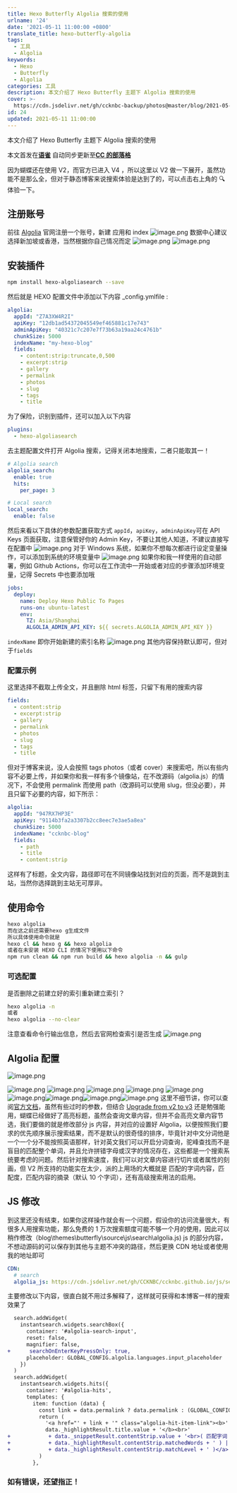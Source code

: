 ```yaml
---
title: Hexo Butterfly Algolia 搜索的使用
urlname: '24'
date: '2021-05-11 11:00:00 +0800'
translate_title: hexo-butterfly-algolia
tags:
  - 工具
  - Algolia
keywords:
  - Hexo
  - Butterfly
  - Algolia
categories: 工具
description: 本文介绍了 Hexo Butterfly 主题下 Algolia 搜索的使用
cover: >-
  https://cdn.jsdelivr.net/gh/ccknbc-backup/photos@master/blog/2021-05-11~11-06-48.webp
id: 24
updated: 2021-05-11 11:00:00
---
```


本文介绍了 Hexo Butterfly 主题下 Algolia 搜索的使用

本文首发在[**语雀**](https://www.yuque.com/ccknbc/blog/24)
自动同步更新至[**CC 的部落格**](https://blog.ccknbc.cc/posts/hexo-butterfly-algolia)
**​**

因为蝴蝶还在使用 V2，而官方已进入 V4 ，所以这里以 V2 做一下展开，虽然功能不是那么全，但对于静态博客来说搜索体验是达到了的，可以点击右上角的 🔍 体验一下。
​

## 注册账号

前往 [Algolia](https://www.algolia.com/users/sign_up) 官网注册一个账号，新建 应用和 index
![image.png](https://cdn.nlark.com/yuque/0/2021/png/8391407/1620791672826-3bac29b1-3f60-4be8-bdc5-7b615e72f78a.png#clientId=u50de1c71-7253-4&from=paste&id=u2756c9ea&margin=%5Bobject%20Object%5D&name=image.png&originHeight=721&originWidth=1469&originalType=binary&size=115021&status=done&style=none&taskId=u85376cf5-9559-4c6e-a79c-5b9b4d06f19)
数据中心建议选择新加坡或香港，当然根据你自己情况而定
![image.png](https://cdn.nlark.com/yuque/0/2021/png/8391407/1620791714386-d2a2ac19-edfd-4c8b-ab02-9de7b770ff21.png#clientId=u50de1c71-7253-4&from=paste&id=uce195a9b&margin=%5Bobject%20Object%5D&name=image.png&originHeight=771&originWidth=1204&originalType=binary&size=116921&status=done&style=none&taskId=ue0e0dc18-54e1-472c-942f-8732dbb7f20)
![image.png](https://cdn.nlark.com/yuque/0/2021/png/8391407/1620791516501-3f36941d-cf13-49aa-bdb4-e956f632283a.png#clientId=u50de1c71-7253-4&from=paste&id=u8c5cd22c&margin=%5Bobject%20Object%5D&name=image.png&originHeight=447&originWidth=799&originalType=binary&size=23823&status=done&style=none&taskId=u75a48b58-86ab-4545-8c39-381944dc8d2)

## 安装插件

```bash
npm install hexo-algoliasearch --save
```

然后就是 HEXO 配置文件中添加以下内容 \_config.ymlfile :

```yaml
algolia:
  appId: "Z7A3XW4R2I"
  apiKey: "12db1ad54372045549ef465881c17e743"
  adminApiKey: "40321c7c207e7f73b63a19aa24c4761b"
  chunkSize: 5000
  indexName: "my-hexo-blog"
  fields:
    - content:strip:truncate,0,500
    - excerpt:strip
    - gallery
    - permalink
    - photos
    - slug
    - tags
    - title
```

为了保险，识别到插件，还可以加入以下内容

```yaml
plugins:
  - hexo-algoliasearch
```

去主题配置文件打开 Algolia 搜索，记得关闭本地搜索，二者只能取其一！

```yaml
# Algolia search
algolia_search:
  enable: true
  hits:
    per_page: 3

# Local search
local_search:
  enable: false
```

然后来看以下具体的参数配置获取方式
`appId`，`apiKey`，`adminApiKey`可在 API Keys 页面获取，注意保管好你的 Admin Key，不要让其他人知道，不建议直接写在配置中
![image.png](https://cdn.nlark.com/yuque/0/2021/png/8391407/1620789827112-9247b7ae-f3c9-4807-93cd-46c2b8dbb2bc.png#clientId=u7b8d348a-52f3-4&from=paste&id=u63248bc0&margin=%5Bobject%20Object%5D&name=image.png&originHeight=707&originWidth=1900&originalType=binary&size=115433&status=done&style=none&taskId=ub8ef9b9a-88ab-41cd-aff9-e093bd50885)
对于 Windows 系统，如果你不想每次都进行设定变量操作，可以添加到系统的环境变量中
![image.png](https://cdn.nlark.com/yuque/0/2021/png/8391407/1620789745876-cbf0d411-f694-45c7-bcbd-c0987f71f718.png#clientId=u7b8d348a-52f3-4&from=paste&id=ub7f3b987&name=image.png&originHeight=217&originWidth=839&originalType=binary&size=13413&status=done&style=none&taskId=ua2589fa9-ec9a-42b8-90b6-db0c3b19f60)
如果你和我一样使用的自动部署，例如 Github Actions，你可以在工作流中一开始或者对应的步骤添加环境变量，记得 Secrets 中也要添加哦

```yaml
jobs:
  deploy:
    name: Deploy Hexo Public To Pages
    runs-on: ubuntu-latest
    env:
      TZ: Asia/Shanghai
      ALGOLIA_ADMIN_API_KEY: ${{ secrets.ALGOLIA_ADMIN_API_KEY }}
```

`indexName` 即你开始新建的索引名称
![image.png](https://cdn.nlark.com/yuque/0/2021/png/8391407/1620790208902-1a6311bf-bd58-4889-9261-f2b6dd4d779e.png#clientId=u7b8d348a-52f3-4&from=paste&id=u57f4c82d&margin=%5Bobject%20Object%5D&name=image.png&originHeight=64&originWidth=379&originalType=binary&size=5668&status=done&style=none&taskId=u134c0e2e-10d6-44f2-b52e-eb95614f1c4)
其他内容保持默认即可，但对于`fields`

### 配置示例

这里选择不截取上传全文，并且删除 html 标签，只留下有用的搜索内容

```yaml
fields:
  - content:strip
  - excerpt:strip
  - gallery
  - permalink
  - photos
  - slug
  - tags
  - title
```

但对于博客来说，没人会按照 tags photos（或者 cover）来搜索吧，所以有些内容不必要上传，并如果你和我一样有多个镜像站，在不改源码（algolia.js）的情况下，不会使用 permalink 而使用 path（改源码可以使用 slug，但没必要），并且只留下必要的内容，如下所示：

```yaml
algolia:
  appId: "947RX7HP3E"
  apiKey: "9114b3fa2a3307b2cc8eec7e3ae5a8ea"
  chunkSize: 5000
  indexName: "ccknbc-blog"
  fields:
    - path
    - title
    - content:strip
```

这样有了标题，全文内容，路径即可在不同镜像站找到对应的页面，而不是跳到主站，当然你选择跳到主站无可厚非。

## 使用命令

```bash
hexo algolia
而在这之前还需要hexo g生成文件
所以具体使用命令就是
hexo cl && hexo g && hexo algolia
或者在未安装 HEXO CLI 的情况下使用以下命令
npm run clean && npm run build && hexo algolia -n && gulp
```

### 可选配置

是否删除之前建立好的索引重新建立索引？

```bash
hexo algolia -n
或者
hexo algolia --no-clear
```

注意查看命令行输出信息，然后去官网检查索引是否生成
![image.png](https://cdn.nlark.com/yuque/0/2021/png/8391407/1620792250950-8c6c2e31-a5f4-41d3-8526-c101b88ca2f0.png#clientId=u50de1c71-7253-4&from=paste&id=u0aaf2648&margin=%5Bobject%20Object%5D&name=image.png&originHeight=676&originWidth=1865&originalType=binary&size=125864&status=done&style=none&taskId=uea2f9a66-9b8f-4ae5-826d-0be0a612f03)

## Algolia 配置

![image.png](https://cdn.nlark.com/yuque/0/2021/png/8391407/1620792329244-9538543c-aafa-4a2a-a13b-a856839d99b4.png#clientId=u50de1c71-7253-4&from=paste&id=u96dacffc&margin=%5Bobject%20Object%5D&name=image.png&originHeight=490&originWidth=1526&originalType=binary&size=53168&status=done&style=none&taskId=u85f555d2-50c9-4cb6-8d41-4a43d3b494d)

![image.png](https://cdn.nlark.com/yuque/0/2021/png/8391407/1620792359705-aca4db80-07ec-41b5-ba89-3e398e4832c3.png#clientId=u50de1c71-7253-4&from=paste&height=286&id=u1d01bcee&margin=%5Bobject%20Object%5D&name=image.png&originHeight=572&originWidth=1520&originalType=binary&size=75266&status=done&style=none&taskId=ubfeb8287-dcca-4816-97ae-9c4823eb632&width=760)
![image.png](https://cdn.nlark.com/yuque/0/2021/png/8391407/1620792403427-919eeaf3-beee-43b8-ba15-33d179fb7483.png#clientId=u50de1c71-7253-4&from=paste&height=390&id=ua294bd74&margin=%5Bobject%20Object%5D&name=image.png&originHeight=780&originWidth=1510&originalType=binary&size=98311&status=done&style=none&taskId=u17167321-7351-4d50-a0d1-a3251810a2f&width=755)
![image.png](https://cdn.nlark.com/yuque/0/2021/png/8391407/1620792429374-c10f685c-42df-4b2f-8112-b63b811686f5.png#clientId=u50de1c71-7253-4&from=paste&id=u8c98eecf&margin=%5Bobject%20Object%5D&name=image.png&originHeight=815&originWidth=1524&originalType=binary&size=88864&status=done&style=none&taskId=u073ae6de-ac2f-4946-ba73-482f86e3fca)
![image.png](https://cdn.nlark.com/yuque/0/2021/png/8391407/1620792467160-7192cedf-ad20-4fd0-bcb2-4f7557fc904d.png#clientId=u50de1c71-7253-4&from=paste&id=u6ca53735&margin=%5Bobject%20Object%5D&name=image.png&originHeight=567&originWidth=1515&originalType=binary&size=65520&status=done&style=none&taskId=u6dc209d7-a0e2-4e88-831d-78b3ea862c1)
![image.png](https://cdn.nlark.com/yuque/0/2021/png/8391407/1620792523507-460b449b-cd80-4efc-897b-898aa544d09a.png#clientId=u50de1c71-7253-4&from=paste&height=592&id=u28791a5d&margin=%5Bobject%20Object%5D&name=image.png&originHeight=1183&originWidth=1537&originalType=binary&size=130557&status=done&style=none&taskId=uf9ecfd07-bb9e-4466-9ae8-93407bdc42b&width=768.5)![image.png](https://cdn.nlark.com/yuque/0/2021/png/8391407/1620792559182-d559fb1a-94e4-49ad-a13a-f9848fa7f784.png#clientId=u50de1c71-7253-4&from=paste&height=363&id=u5d9546e2&margin=%5Bobject%20Object%5D&name=image.png&originHeight=725&originWidth=1511&originalType=binary&size=75980&status=done&style=none&taskId=u6e95754a-d940-49f3-99f2-48bc937d0a8&width=755.5)![image.png](https://cdn.nlark.com/yuque/0/2021/png/8391407/1620792603109-0c127f51-0fd2-4f86-9290-1f25cf7b4deb.png#clientId=u50de1c71-7253-4&from=paste&id=u1977ad48&margin=%5Bobject%20Object%5D&name=image.png&originHeight=358&originWidth=999&originalType=binary&size=26859&status=done&style=none&taskId=uaac8482c-9d89-468a-95cc-5e7661cc223)![image.png](https://cdn.nlark.com/yuque/0/2021/png/8391407/1620792626661-af14bf9c-6dfb-4306-beaf-d4153095ffbf.png#clientId=u50de1c71-7253-4&from=paste&id=uf6f4182f&margin=%5Bobject%20Object%5D&name=image.png&originHeight=444&originWidth=997&originalType=binary&size=27018&status=done&style=none&taskId=u71e9f2c4-fd03-4cb8-8a02-d9c5b3a10e3)![image.png](https://cdn.nlark.com/yuque/0/2021/png/8391407/1620792659190-7a5767d3-64f9-4f57-a247-1bbe65f45da5.png#clientId=u50de1c71-7253-4&from=paste&id=u51baa85f&margin=%5Bobject%20Object%5D&name=image.png&originHeight=196&originWidth=976&originalType=binary&size=17315&status=done&style=none&taskId=ub5daf87f-af07-4f14-9c36-f843dfc4f43)
这里不细节讲，你可以查阅[官方文档](https://community.algolia.com/instantsearch.js/v2/getting-started.html)，虽然有些过时的参数，但结合 [Upgrade from v2 to v3](https://www.algolia.com/doc/guides/building-search-ui/upgrade-guides/js/#upgrade-from-v2-to-v3) 还是勉强能用，蝴蝶已经做好了高亮标题，虽然会查询文章内容，但并不会高亮文章内容节选，我们要做的就是修改部分 js 内容，并对应的设置好 Algolia，以便按照我们要求的优先顺序展示搜索结果，而不是默认的很奇怪的排序，毕竟针对中文分词他是一个一个分不能按照英语那样，针对英文我们可以开启分词查询，驼峰查找而不是盲目的匹配整个单词，并且允许拼错字母或汉字的情况存在，这些都是一个搜索系统要考虑的问题。然后针对搜索速度，我们可以对文章内容进行切片或者属性的刻画，但 V2 所支持的功能实在太少，派的上用场的大概就是 匹配的字词内容，匹配度，匹配内容的摘录（默认 10 个字词），还有高级搜索用法的启用。

## JS 修改

到这里还没有结束，如果你这样操作就会有一个问题，假设你的访问流量很大，有很多人用搜索功能，那么免费的 1 万次搜索额度可能不够一个月的使用，因此可以稍作修改（blog\themes\butterfly\source\js\search\algolia.js) js 的部分内容，不想动源码的可以保存到其他与主题不冲突的路径，然后更换 CDN 地址或者使用我的地址即可

```yaml
CDN:
  # search
  algolia_js: https://cdn.jsdelivr.net/gh/CCKNBC/ccknbc.github.io/js/search/algolia.js
```

主要修改以下内容，很直白就不用过多解释了，这样就可获得和本博客一样的搜索效果了

```diff
  search.addWidget(
    instantsearch.widgets.searchBox({
      container: '#algolia-search-input',
      reset: false,
      magnifier: false,
+      searchOnEnterKeyPressOnly: true,
      placeholder: GLOBAL_CONFIG.algolia.languages.input_placeholder
    })
  )
  search.addWidget(
    instantsearch.widgets.hits({
      container: '#algolia-hits',
      templates: {
        item: function (data) {
          const link = data.permalink ? data.permalink : (GLOBAL_CONFIG.root + data.path)
          return (
            '<a href="' + link + '" class="algolia-hit-item-link"><b>' +
            data._highlightResult.title.value + '</b><br>'
+            + data._snippetResult.contentStrip.value + '<br>( 匹配字词 : '
+            + data._highlightResult.contentStrip.matchedWords + ' ) | ( 匹配等级 : '
+            + data._highlightResult.contentStrip.matchLevel + ' )</a>'
          )
        },
```

### 如有错误，还望指正！
